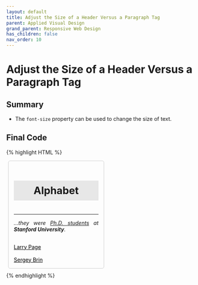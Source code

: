 ```yaml
---
layout: default
title: Adjust the Size of a Header Versus a Paragraph Tag
parent: Applied Visual Design
grand_parent: Responsive Web Design
has_children: false
nav_order: 10
---
```

# Adjust the Size of a Header Versus a Paragraph Tag
## Summary
- The `font-size` property can be used to change the size of text.

## Final Code

{% highlight HTML %}
<style>
  h4 {
    text-align: center;
    background-color: rgba(45, 45, 45, 0.1);
    padding: 10px;
    font-size: 27;
  }
  p {
    text-align: justify;
  }
  .links {
    text-align: left;
    color: black;
  }
  .fullCard {
    width: 245px;
    border: 1px solid #ccc;
    border-radius: 5px;
    margin: 10px 5px;
    padding: 4px;
  }
  .cardContent {
    padding: 10px;
  }
  .cardText {
    margin-bottom: 30px;
  }
</style>
<div class="fullCard">
  <div class="cardContent">
    <div class="cardText">
      <h4>Alphabet</h4>
      <hr>
      <p><em>...they were <u>Ph.D. students</u> at <strong>Stanford University</strong>.</em></p>
    </div>
    <div class="cardLinks">
      <a href="https://en.wikipedia.org/..." target="_blank" class="links">Larry Page</a><br><br>
      <a href="https://en.wikipedia.org/..." target="_blank" class="links">Sergey Brin</a>
    </div>
  </div>
</div>
{% endhighlight %}